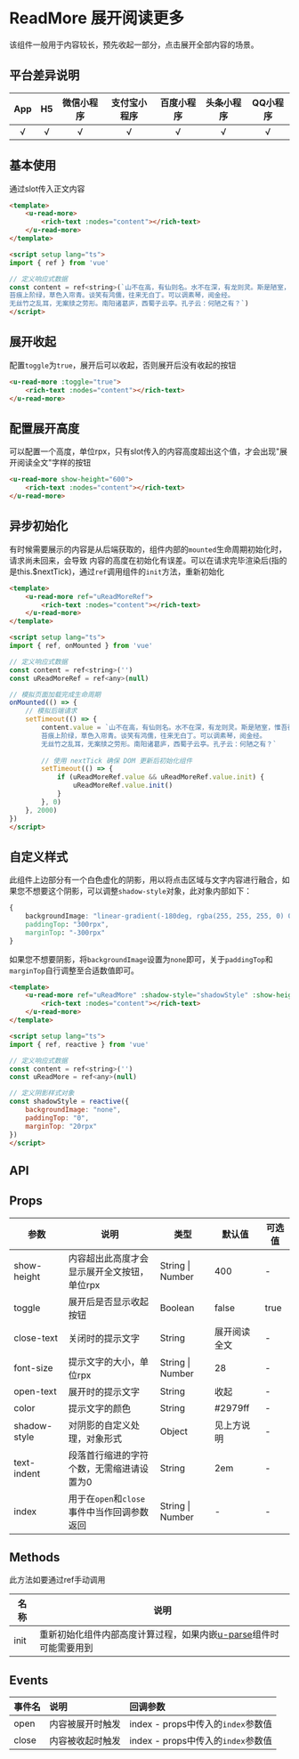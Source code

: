 # ReadMore 展开阅读更多 <to-api/>

<demo-model url="/pages/componentsB/readMore/index"></demo-model>


该组件一般用于内容较长，预先收起一部分，点击展开全部内容的场景。

## 平台差异说明

|App|H5|微信小程序|支付宝小程序|百度小程序|头条小程序|QQ小程序|
|:-:|:-:|:-:|:-:|:-:|:-:|:-:|
|√|√|√|√|√|√|√|

## 基本使用

通过slot传入正文内容

```html
<template>
	<u-read-more>
		<rich-text :nodes="content"></rich-text>
	</u-read-more>
</template>

<script setup lang="ts">
import { ref } from 'vue'

// 定义响应式数据
const content = ref<string>(`山不在高，有仙则名。水不在深，有龙则灵。斯是陋室，惟吾德馨。
苔痕上阶绿，草色入帘青。谈笑有鸿儒，往来无白丁。可以调素琴，阅金经。
无丝竹之乱耳，无案牍之劳形。南阳诸葛庐，西蜀子云亭。孔子云：何陋之有？`)
</script>
```

## 展开收起

配置`toggle`为`true`，展开后可以收起，否则展开后没有收起的按钮

```html
<u-read-more :toggle="true">
	<rich-text :nodes="content"></rich-text>
</u-read-more>
```

## 配置展开高度

可以配置一个高度，单位rpx，只有slot传入的内容高度超出这个值，才会出现"展开阅读全文"字样的按钮

```html
<u-read-more show-height="600">
	<rich-text :nodes="content"></rich-text>
</u-read-more>
```

## 异步初始化

有时候需要展示的内容是从后端获取的，组件内部的`mounted`生命周期初始化时，请求尚未回来，会导致
内容的高度在初始化有误差。可以在请求完毕渲染后(指的是this.$nextTick)，通过`ref`调用组件的`init`方法，重新初始化

```html
<template>
	<u-read-more ref="uReadMoreRef">
		<rich-text :nodes="content"></rich-text>
	</u-read-more>
</template>

<script setup lang="ts">
import { ref, onMounted } from 'vue'

// 定义响应式数据
const content = ref<string>('')
const uReadMoreRef = ref<any>(null)

// 模拟页面加载完成生命周期
onMounted(() => {
	// 模拟后端请求
	setTimeout(() => {
		content.value = `山不在高，有仙则名。水不在深，有龙则灵。斯是陋室，惟吾德馨。
		苔痕上阶绿，草色入帘青。谈笑有鸿儒，往来无白丁。可以调素琴，阅金经。
		无丝竹之乱耳，无案牍之劳形。南阳诸葛庐，西蜀子云亭。孔子云：何陋之有？`
		
		// 使用 nextTick 确保 DOM 更新后初始化组件
		setTimeout(() => {
			if (uReadMoreRef.value && uReadMoreRef.value.init) {
				uReadMoreRef.value.init()
			}
		}, 0)
	}, 2000)
})
</script>
```

## 自定义样式

此组件上边部分有一个白色虚化的阴影，用以将点击区域与文字内容进行融合，如果您不想要这个阴影，可以调整`shadow-style`对象，此对象内部如下：

```css
{
	backgroundImage: "linear-gradient(-180deg, rgba(255, 255, 255, 0) 0%, #fff 80%)",
	paddingTop: "300rpx",
	marginTop: "-300rpx"
}
```

如果您不想要阴影，将`backgroundImage`设置为`none`即可，关于`paddingTop`和`marginTop`自行调整至合适数值即可。


```html
<template>
	<u-read-more ref="uReadMore" :shadow-style="shadowStyle" :show-height="200">
		<rich-text :nodes="content"></rich-text>
	</u-read-more>
</template>

<script setup lang="ts">
import { ref, reactive } from 'vue'

// 定义响应式数据
const content = ref<string>('')
const uReadMore = ref<any>(null)

// 定义阴影样式对象
const shadowStyle = reactive({
	backgroundImage: "none",
	paddingTop: "0",
	marginTop: "20rpx"
})
</script>
```


## API

## Props

| 参数          | 说明            | 类型            | 默认值             |  可选值   |
|-------------  |---------------- |---------------|------------------ |-------- |
| show-height | 内容超出此高度才会显示展开全文按钮，单位rpx | String \| Number | 400 | - |
| toggle | 展开后是否显示收起按钮 | Boolean  | false | true |
| close-text | 关闭时的提示文字 | String  | 展开阅读全文 | - |
| font-size | 提示文字的大小，单位rpx | String \| Number  | 28 | - |
| open-text | 展开时的提示文字 | String  | 收起 | - |
| color | 提示文字的颜色 | String  | #2979ff | - |
| shadow-style | 对阴影的自定义处理，对象形式 | Object  | 见上方说明 | - |
| text-indent | 段落首行缩进的字符个数，无需缩进请设置为0 | String  | 2em | - |
| index | 用于在`open`和`close`事件中当作回调参数返回 | String \| Number  | - | - |



## Methods

此方法如要通过ref手动调用

| 名称          | 说明            |
|-------------  |---------------- |
| init | 重新初始化组件内部高度计算过程，如果内嵌[u-parse](/zh/components/readMore.html)组件时可能需要用到 |


## Events


| 事件名 | 说明 | 回调参数 |
| :- | :- | :- |
| open | 内容被展开时触发 | index - props中传入的`index`参数值 |
| close | 内容被收起时触发 | index - props中传入的`index`参数值 |


<style scoped>
h3[id=events] + table thead tr th:nth-child(2){
	width: 33.3%;
}

h3[id=methods] + p + table thead tr th:nth-child(2){
	width: 70%;
}
</style>